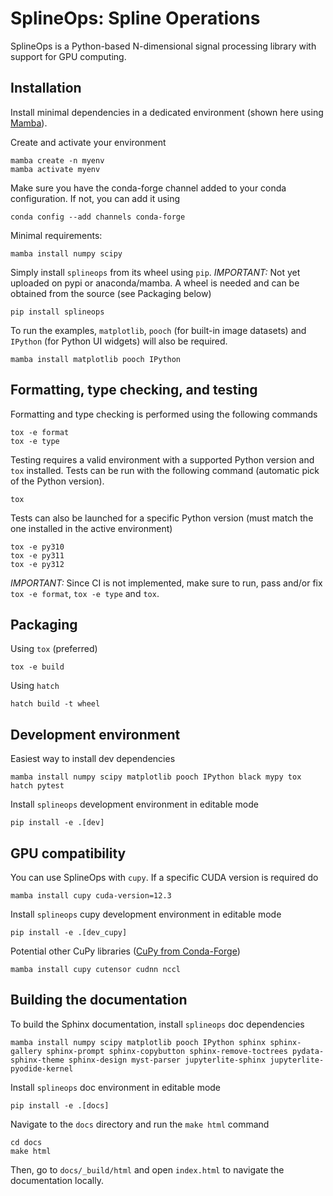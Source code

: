 # SplineOps: Spline Operations

SplineOps is a Python-based N-dimensional signal processing library with
support for GPU computing.

## Installation

Install minimal dependencies in a dedicated environment
(shown here using [Mamba](https://mamba.readthedocs.io/en/latest/)).

Create and activate your environment

```shell
mamba create -n myenv
mamba activate myenv
```

Make sure you have the conda-forge channel added to your conda configuration.
If not, you can add it using

```shell
conda config --add channels conda-forge
```

Minimal requirements:

```shell
mamba install numpy scipy
```

Simply install `splineops` from its wheel using `pip`.
*IMPORTANT:*
Not yet uploaded on pypi or anaconda/mamba.
A wheel is needed and can be obtained from the source (see Packaging below)

```shell
pip install splineops
```

To run the examples, `matplotlib`, `pooch` (for built-in image datasets)
and `IPython` (for Python UI widgets) will also be required.

```shell
mamba install matplotlib pooch IPython
```

## Formatting, type checking, and testing

Formatting and type checking is performed using the following commands

```shell
tox -e format
tox -e type
```

Testing requires a valid environment with a supported Python version and `tox`
installed. Tests can be run with the following command (automatic pick of the
Python version).

```shell
tox
```

Tests can also be launched for a specific Python version (must match the one
installed in the active environment)

```shell
tox -e py310
tox -e py311
tox -e py312
```

*IMPORTANT:* Since CI is not implemented, make sure to run, pass and/or fix
`tox -e format`, `tox -e type` and `tox`.

## Packaging

Using `tox` (preferred)

```shell
tox -e build
```

Using `hatch`

```shell
hatch build -t wheel
```

## Development environment

Easiest way to install dev dependencies

```shell
mamba install numpy scipy matplotlib pooch IPython black mypy tox hatch pytest
```

Install `splineops` development environment in editable mode

```shell
pip install -e .[dev]
```

## GPU compatibility

You can use SplineOps with `cupy`. If a specific CUDA version is required do

```shell
mamba install cupy cuda-version=12.3
```

Install `splineops` cupy development environment in editable mode

```shell
pip install -e .[dev_cupy]
```

Potential other CuPy libraries
([CuPy from Conda-Forge](https://docs.cupy.dev/en/stable/install.html#installing-cupy-from-conda-forge))

```shell
mamba install cupy cutensor cudnn nccl
```

## Building the documentation

To build the Sphinx documentation, install `splineops` doc dependencies

```shell
mamba install numpy scipy matplotlib pooch IPython sphinx sphinx-gallery sphinx-prompt sphinx-copybutton sphinx-remove-toctrees pydata-sphinx-theme sphinx-design myst-parser jupyterlite-sphinx jupyterlite-pyodide-kernel
```

Install `splineops` doc environment in editable mode

```shell
pip install -e .[docs]
```

Navigate to the `docs` directory and run the `make html` command

```shell
cd docs
make html
```

Then, go to `docs/_build/html` and open `index.html` to navigate the
documentation locally.